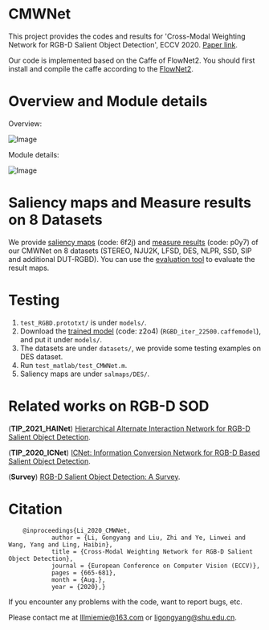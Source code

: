# CMWNet
   This project provides the codes and results for 'Cross-Modal Weighting Network for RGB-D Salient Object Detection', ECCV 2020. [Paper link](https://arxiv.org/pdf/2007.04901.pdf).
   
   Our code is implemented based on the Caffe of FlowNet2. You should first install and compile the caffe according to the [FlowNet2](https://github.com/lmb-freiburg/flownet2). 

# Overview and Module details
   Overview:

   ![Image](https://github.com/MathLee/CMWNet/blob/master/Images/Network_Overview.png)

   Module details:

   ![Image](https://github.com/MathLee/CMWNet/blob/master/Images/Module_details.png)
  
# Saliency maps and Measure results on 8 Datasets
   We provide [saliency maps](https://pan.baidu.com/s/1ShP41pA04YEx_bLuBOlDHg) (code: 6f2j) and [measure results](https://pan.baidu.com/s/1gmswn6s7jbpj7byndanYhg) (code: p0y7) of our CMWNet on 8 datasets (STEREO, NJU2K, LFSD, DES, NLPR, SSD, SIP and additional DUT-RGBD).
   You can use the [evaluation tool](http://dpfan.net/d3netbenchmark/) to evaluate the result maps.

# Testing
1. `test_RGBD.prototxt/` is under `models/`.
2. Download the [trained model](https://pan.baidu.com/s/12LAIiOL1ohq7i9S0nsxZrg) (code: z2o4) (`RGBD_iter_22500.caffemodel`), and put it under `models/`.
3. The datasets are under `datasets/`, we provide some testing examples on DES dataset.
4. Run `test_matlab/test_CMWNet.m`.
5. Saliency maps are under `salmaps/DES/`.

# Related works on RGB-D SOD
   (**TIP_2021_HAINet**) [Hierarchical Alternate Interaction Network for RGB-D Salient Object Detection](https://github.com/MathLee/HAINet).
   
   (**TIP_2020_ICNet**) [ICNet: Information Conversion Network for RGB-D Based Salient Object Detection](https://github.com/MathLee/ICNet-for-RGBD-SOD).
   
   (**Survey**) [RGB-D Salient Object Detection: A Survey](https://github.com/taozh2017/RGBD-SODsurvey).
   
# Citation
        @inproceedings{Li_2020_CMWNet,
                author = {Li, Gongyang and Liu, Zhi and Ye, Linwei and Wang, Yang and Ling, Haibin},
                title = {Cross-Modal Weighting Network for RGB-D Salient Object Detection},
                journal = {European Conference on Computer Vision (ECCV)},
                pages = {665-681},
                month = {Aug.},
                year = {2020},}

If you encounter any problems with the code, want to report bugs, etc.

Please contact me at lllmiemie@163.com or ligongyang@shu.edu.cn.
